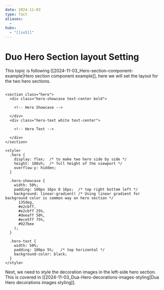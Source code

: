 ```yaml
---
date: 2024-11-03
type: fact
aliases:
  -
hubs:
  - "[[sv5]]"
---
```


# Duo Hero Section layout Setting

This topic is following [[2024-11-03_Hero-section-component-example|Hero section component example]], here we will set the layout for the two hero sections.

```svelte src/lib/components/HeroSection.svelte

<section class="hero">
  <div class="hero-showcase text-center bold">

    <!-- Hero Showcase -->

  </div>
  <div class="hero-text white text-center">

    <!-- Hero Text -->
      
  </div>
</section>

<style>
  .hero {
    display: flex;  /* to make two hero side by side */
    height: 100vh;  /* full height of the viewport */
    overflow-y: hidden;
  }

  .hero-showcase {
    width: 50%;
    padding: 100px 16px 0 16px;  /* top right bottom left */
    background: linear-gradient( /* Using linear gradient for background color is common way on hero section */
      135deg,
      #e2cbff,
      #e2cbff 25%,
      #deeaff 50%,
      #ece5ff 75%,
      #927bee
    );
  }

  .hero-text {
    width: 50%;
    padding: 100px 5%;   /* top horizontal */
    background-color: black;
  }
</style>

```

Next, we need to style the decoration images in the left-side hero section. This is covered in [[2024-11-03_Dua-Hero-decorations-images-styling|Dua Hero decorations images styling]].

